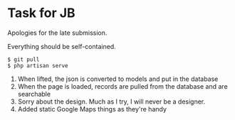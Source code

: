 # Task for JB

Apologies for the late submission.

Everything should be self-contained.

```
$ git pull
$ php artisan serve
```

1. When lifted, the json is converted to models and put in the database
2. When the page is loaded, records are pulled from the database and are searchable
3. Sorry about the design. Much as I try, I will never be a designer.
4. Added static Google Maps things as they're handy
